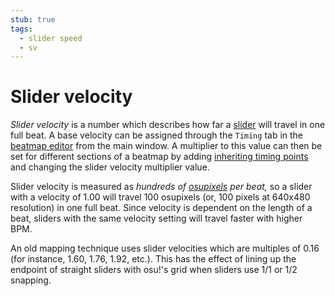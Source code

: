 ```yaml
---
stub: true
tags:
  - slider speed
  - sv
---
```


# Slider velocity

*Slider velocity* is a number which describes how far a [slider](/wiki/Hit_object/Slider) will travel in one full beat. A base velocity can be assigned through the `Timing` tab in the [beatmap editor](/wiki/Beatmap_Editor) from the main window. A multiplier to this value can then be set for different sections of a beatmap by adding [inheriting timing points](/wiki/Beatmap_Editor/Timing) and changing the slider velocity multiplier value.

Slider velocity is measured as *hundreds of [osupixels](/wiki/Glossary#osupixel) per beat,* so a slider with a velocity of 1.00 will travel 100 osupixels (or, 100 pixels at 640x480 resolution) in one full beat. Since velocity is dependent on the length of a beat, sliders with the same velocity setting will travel faster with higher BPM.

An old mapping technique uses slider velocities which are multiples of 0.16 (for instance, 1.60, 1.76, 1.92, etc.). This has the effect of lining up the endpoint of straight sliders with osu!'s grid when sliders use 1/1 or 1/2 snapping.

<!-- TODO: Add links and images-->
